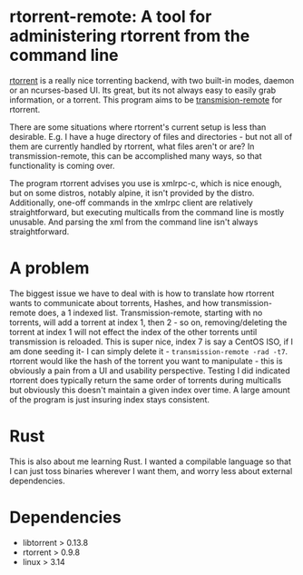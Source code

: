 # rtorrent-remote: A tool for administering rtorrent from the command line

[rtorrent](https://github.com/rakshasa/rtorrent) is a really nice torrenting backend, with two built-in modes, daemon or an ncurses-based UI. Its great, but its not always easy to easily grab information, or a torrent.
This program aims to be [transmision-remote](https://github.com/transmission/transmission/blob/master/utils/remote.cc) for rtorrent.

There are some situations where rtorrent's current setup is less than desirable. E.g. I have a huge directory of files and directories - but not all of them are currently handled by rtorrent, what files aren't or are? In transmission-remote, this can be accomplished many ways, so that functionality is coming over.

The program rtorrent advises you use is xmlrpc-c, which is nice enough, but on some distros, notably alpine, it isn't provided by the distro. Additionally, one-off commands in the xmlrpc client are relatively straightforward, but executing multicalls from the command line is mostly unusable. And parsing the xml from the command line isn't always straightforward.

# A problem

The biggest issue we have to deal with is how to translate how rtorrent wants to communicate about torrents, Hashes, and how transmission-remote does, a 1 indexed list. Transmission-remote, starting with no torrents, will add a torrent at index 1, then 2 - so on, removing/deleting the torrent at index 1 will not effect the index of the other torrents until transmission is reloaded. This is super nice, index 7 is say a CentOS ISO, if I am done seeding it- I can simply delete it - `transmission-remote -rad -t7`. rtorrent would like the hash of the torrent you want to manipulate - this is obviously a pain from a UI and usability perspective. Testing I did indicated rtorrent does typically return the same order of torrents during multicalls but obviously this doesn't maintain a given index over time. A large amount of the program is just insuring index stays consistent.

# Rust

This is also about me learning Rust. I wanted a compilable language so that I can just toss binaries wherever I want them, and worry less about external dependencies.

# Dependencies

 * libtorrent > 0.13.8
 * rtorrent > 0.9.8
 * linux > 3.14